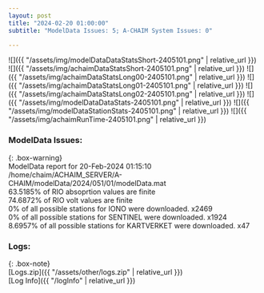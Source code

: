 ```yaml
---
layout: post
title: "2024-02-20 01:00:00"
subtitle: "ModelData Issues: 5; A-CHAIM System Issues: 0"

---
```


![]({{ "/assets/img/modelDataDataStatsShort-2405101.png" | relative_url }})
![]({{ "/assets/img/achaimDataStatsShort-2405101.png" | relative_url }})
![]({{ "/assets/img/achaimDataStatsLong00-2405101.png" | relative_url }})
![]({{ "/assets/img/achaimDataStatsLong01-2405101.png" | relative_url }})
![]({{ "/assets/img/achaimDataStatsLong02-2405101.png" | relative_url }})
![]({{ "/assets/img/modelDataDataStats-2405101.png" | relative_url }})
![]({{ "/assets/img/modelDataStationStats-2405101.png" | relative_url }})
![]({{ "/assets/img/achaimRunTime-2405101.png" | relative_url }})


### ModelData Issues:  
  
{: .box-warning}  
 ModelData report for 20-Feb-2024 01:15:10   
 /home/chaim/ACHAIM_SERVER/A-CHAIM/modelData/2024/051/01/modelData.mat   
 63.5185% of RIO absoprtion values are finite   
 74.6872% of RIO volt values are finite   
 0% of all possible stations for IONO were downloaded. x2469   
 0% of all possible stations for SENTINEL were downloaded. x1924   
 8.6957% of all possible stations for KARTVERKET were downloaded. x47   
  


### Logs:  
  
{: .box-note}  
[Logs.zip]({{ "/assets/other/logs.zip" | relative_url }})  
[Log Info]({{ "/logInfo" | relative_url }})  
